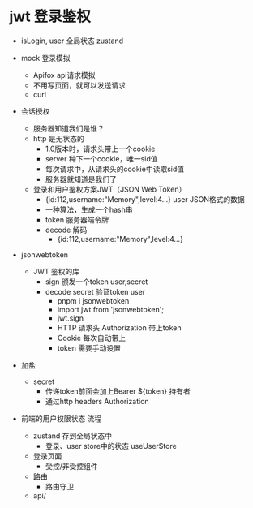# jwt 登录鉴权
- isLogin, user 全局状态 zustand
- mock 登录模拟
  - Apifox api请求模拟
  - 不用写页面，就可以发送请求
  - curl

- 会话授权
  - 服务器知道我们是谁？
  - http 是无状态的
    - 1.0版本时，请求头带上一个cookie
    - server 种下一个cookie，唯一sid值
    - 每次请求中，从请求头的cookie中读取sid值
    - 服务器就知道是我们了
  - 登录和用户鉴权方案JWT（JSON Web Token）
    - {id:112,username:"Memory",level:4...} user JSON格式的数据
    - 一种算法，生成一个hash串
    - token 服务器端令牌
    - decode 解码
      - {id:112,username:"Memory",level:4...}
- jsonwebtoken
  - JWT 鉴权的库
    - sign 颁发一个token user,secret
    - decode secret 验证token user
      - pnpm i jsonwebtoken
      - import jwt from 'jsonwebtoken';
      - jwt.sign
      - HTTP 请求头 Authorization 带上token
      - Cookie 每次自动带上
      - token 需要手动设置
- 加盐
  - secret
    - 传递token前面会加上Bearer ${token} 持有者
    - 通过http headers Authorization

- 前端的用户权限状态 流程
  - zustand 存到全局状态中
    - 登录、user store中的状态 useUserStore
  - 登录页面
    - 受控/非受控组件
  - 路由
    - 路由守卫
  - api/ 